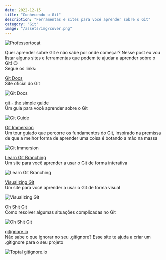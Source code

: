 ```yaml
---
date: 2022-12-15
title: "Conhecendo o Git"
description: "Ferramentas e sites para você aprender sobre o Git"
category: "Git"
image: "/assets/img/cover.png"
---
```


<div class="smallSize">

![Professortocat](/assets/img/Professortocat.png)

</div>

Quer aprender sobre Git e não sabe por onde começar? Nesse post eu vou listar alguns sites e ferramentas que podem te ajudar a aprender sobre o Git! 😉 </br>
Segue os links:

<a href="https://git-scm.com/docs" target="_blank" rel="noopener noreferrer">Git Docs</a></br>
Site oficial do Git

<div class="midSize">

![Git Docs](/assets/img/git-docs.png)

</div>

<a href="http://up1.github.io/git-guide/index.html" target="_blank" rel="noopener noreferrer">git - the simple guide</a></br>
Um guia para você aprender sobre o Git

<div class="midSize">

![Git Guide](/assets/img/git-guide.png)

</div>

<a href="https://gitimmersion.com/lab_01.html" target="_blank" rel="noopener noreferrer">Git Immersion</a></br>
Um tour guiado que percorre os fundamentos do Git, inspirado na premissa de que a melhor forma de aprender uma coisa é botando a mão na massa

<div class="midSize">

![Git Immersion](/assets/img/git-immersion.png)

</div>

<a href="https://learngitbranching.js.org/" target="_blank" rel="noopener noreferrer">Learn Git Branching</a></br>
Um site para você aprender a usar o Git de forma interativa

<div class="midSize">

![Learn Git Branching](/assets/img/git-learn-branching.png)

</div>

<a href="https://git-school.github.io/visualizing-git/" target="_blank" rel="noopener noreferrer">Visualizing Git</a></br>
Um site para você aprender a usar o Git de forma visual

<div class="midSize">

![Visualizing Git](/assets/img/git-visualizing.png)

</div>

<a href="https://ohshitgit.com/" target="_blank" rel="noopener noreferrer">Oh Shit Git</a></br>
Como resolver algumas situações complicadas no Git

<div class="midSize">

![Oh Shit Git](/assets/img/git-oh-shit.png)

</div>

<a href="https://www.toptal.com/developers/gitignore" target="_blank" rel="noopener noreferrer">gitignore.io</a></br>
Não sabe o que ignorar no seu .gitignore? Esse site te ajuda a criar um .gitignore para o seu projeto

<div class="midSize">

![Toptal gitignore.io](/assets/img/git-toptal.png)

</div>
